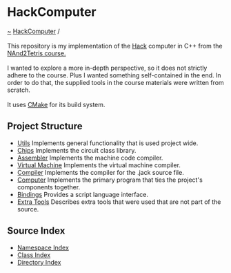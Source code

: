 <a id="hackcomputer"></a>
<h1>HackComputer</h1>
<a href="https://github.com/CharlesCarley/HackComputer#~">~</a>
<a href="index.md#index">HackComputer</a>
<span class="inline-text">/</span>
<span class="bold-text"><b></b></span>
<br/>
<br/>
<span class="inline-text">This repository is my implementation of the </span>
<a href="a00906.md#hack">Hack</a>
<span class="inline-text"> computer in C++ from the </span>
<a href="https://www.coursera.org/learn/build-a-computer#nand2tetris-course.">NAnd2Tetris course.</a>
<br/>
<br/>
<span class="inline-text">
I wanted to explore a more in-depth perspective, so it does not strictly adhere to the course. Plus I wanted something self-contained in the end. In order to do that, the supplied tools in the course materials were written from scratch. </span>
<br/>
<br/>
<span class="inline-text">
It uses </span>
<a href="a01579.md#hc00">CMake</a>
<span class="inline-text"> for its build system.</span>
<a id="project-structure"></a>
<h2>Project Structure</h2>
<ul>
<li><a href="a01580.md#hc01">Utils</a>
<span class="inline-text"> Implements general functionality that is used project wide.</span>
</li>
<li><a href="a01581.md#hc02">Chips</a>
<span class="inline-text"> Implements the circuit class library.</span>
</li>
<li><a href="a01583.md#hc03">Assembler</a>
<span class="inline-text"> Implements the machine code compiler.</span>
</li>
<li><a href="a01584.md#hc04">Virtual Machine</a>
<span class="inline-text"> Implements the virtual machine compiler.</span>
</li>
<li><a href="a01585.md#hc05">Compiler</a>
<span class="inline-text"> Implements the compiler for the .jack source file.</span>
</li>
<li><a href="a01586.md#hc06">Computer</a>
<span class="inline-text"> Implements the primary program that ties the project&apos;s components together.</span>
</li>
<li><a href="a01587.md#hc07">Bindings</a>
<span class="inline-text"> Provides a script language interface.</span>
</li>
<li><a href="a01588.md#hc08">Extra Tools</a>
<span class="inline-text"> Describes extra tools that were used that are not part of the source.</span>
</li>
</ul>
<a id="source-index"></a>
<h2>Source Index</h2>
<ul>
<li><a href="namespace_index.md#namespace-index">Namespace Index</a>
</li>
<li><a href="class_index.md#class-index">Class Index</a>
</li>
<li><a href="directory_index.md#directory-index">Directory Index</a>
</li>
</ul>
</div>
</div>
</body>
</html>
